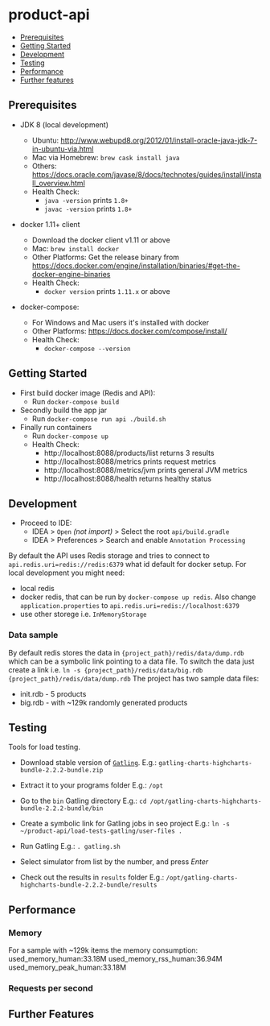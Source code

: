 # product-api

- [Prerequisites](#prerequisites)
- [Getting Started](#getting-started)
- [Development](#development)
- [Testing](#testing)
- [Performance](#performance)
- [Further features](#further-features)

## Prerequisites

* JDK 8 (local development)
  * Ubuntu: http://www.webupd8.org/2012/01/install-oracle-java-jdk-7-in-ubuntu-via.html
  * Mac via Homebrew: `brew cask install java`
  * Others: https://docs.oracle.com/javase/8/docs/technotes/guides/install/install_overview.html
  * Health Check:
    * `java -version` prints `1.8+`
    * `javac -version` prints `1.8+`

* docker 1.11+ client
  * Download the docker client v1.11 or above
  * Mac: `brew install docker`
  * Other Platforms: Get the release binary from https://docs.docker.com/engine/installation/binaries/#get-the-docker-engine-binaries
  * Health Check:
    * `docker version` prints `1.11.x` or above

* docker-compose:
  * For Windows and Mac users it's installed with docker 
  * Other Platforms: https://docs.docker.com/compose/install/
  * Health Check:
    * `docker-compose --version`

## Getting Started

* First build docker image (Redis and API):
  * Run `docker-compose build`
* Secondly build the app jar
  * Run `docker-compose run api ./build.sh`
* Finally run containers
  * Run `docker-compose up`
  * Health Check:
    * http://localhost:8088/products/list returns 3 results
    * http://localhost:8088/metrics prints request metrics
    * http://localhost:8088/metrics/jvm prints general JVM metrics
    * http://localhost:8088/health returns healthy status

## Development

* Proceed to IDE:
  * IDEA > `Open` *(not import)* > Select the root `api/build.gradle`
  * IDEA > Preferences > Search and enable `Annotation Processing`
  
By default the API uses Redis storage and tries to connect to `api.redis.uri=redis://redis:6379` what id default for docker setup.
For local development you might need:
* local redis
* docker redis, that can be run by `docker-compose up redis`. Also change `application.properties` to `api.redis.uri=redis://localhost:6379`
* use other storege i.e. `InMemoryStorage`

### Data sample

By default redis stores the data in `{project_path}/redis/data/dump.rdb` which can be a symbolic link pointing to a data file.
To switch the data just create a link i.e. `ln -s {project_path}/redis/data/big.rdb {project_path}/redis/data/dump.rdb`
The project has two sample data files:
* init.rdb - 5 products
* big.rdb - with ~129k randomly generated products
 

## Testing

Tools for load testing.

* Download stable version of [`Gatling`](http://gatling.io/#/resources/download).
E.g.: `gatling-charts-highcharts-bundle-2.2.2-bundle.zip`

* Extract it to your programs folder
E.g.: `/opt`

* Go to the `bin` Gatling directory
E.g.: `cd /opt/gatling-charts-highcharts-bundle-2.2.2-bundle/bin`

* Create a symbolic link for Gatling jobs in seo project
E.g.: `ln -s ~/product-api/load-tests-gatling/user-files .`

* Run Gatling
E.g.: `. gatling.sh`
* Select simulator from list by the number, and press _Enter_


* Check out the results in `results` folder
E.g.: `/opt/gatling-charts-highcharts-bundle-2.2.2-bundle/results`

## Performance

### Memory

For a sample with ~129k items the memory consumption:
used_memory_human:33.18M
used_memory_rss_human:36.94M
used_memory_peak_human:33.18M

### Requests per second



## Further Features

